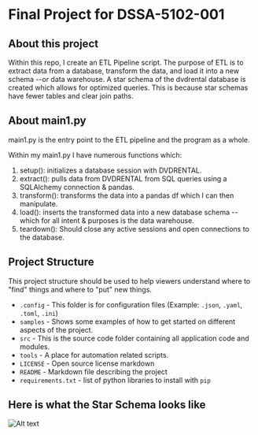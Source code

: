 # Final Project for DSSA-5102-001 

## About this project
Within this repo, I create an ETL Pipeline script. The purpose of ETL is to extract data from a database, transform the data, and load it into a new schema --or data warehouse. A star schema of the dvdrental database is created which allows for optimized queries. This is because star schemas have fewer tables and clear join paths. 


## About main1.py

main1.py is the entry point to the ETL pipeline and the program as a whole. 

Within my main1.py I have numerous functions which: 

1. setup(): initializes a database session with DVDRENTAL.
2. extract(): pulls data from DVDRENTAL from SQL queries using a SQLAlchemy connection & pandas.
3. transform(): transforms the data into a pandas df which I can then manipulate. 
4. load(): inserts the transformed data into a new database schema -- which for all intent & purposes is the data warehouse.
5. teardown(): Should close any active sessions and open connections to the database.


## __Project Structure__
This project structure should be used to help viewers understand where to "find" things and where to "put" new things. 
*   `.config` - This folder is for configuration files (Example: `.json`, `.yaml`, `.toml`, `.ini`)
*   `samples` - Shows some examples of how to get started on different aspects of the project.
*   `src` - This is the source code folder containing all application code and modules.
*   `tools` - A place for automation related scripts.
*   `LICENSE` - Open source license markdown
*   `README` - Markdown file describing the project
*   `requirements.txt` - list of python libraries to install with `pip`


## __Here is what the Star Schema looks like__
![Alt text](../../star%20schema1.png)